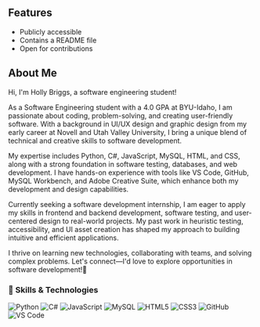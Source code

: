 ## Features
- Publicly accessible  
- Contains a README file  
- Open for contributions  

## About Me
Hi, I'm Holly Briggs, a software engineering student! 

As a Software Engineering student with a 4.0 GPA at BYU-Idaho, I am passionate about coding, problem-solving, and creating user-friendly software. With a background in UI/UX design and graphic design from my early career at Novell and Utah Valley University, I bring a unique blend of technical and creative skills to software development.

My expertise includes Python, C#, JavaScript, MySQL, HTML, and CSS, along with a strong foundation in software testing, databases, and web development. I have hands-on experience with tools like VS Code, GitHub, MySQL Workbench, and Adobe Creative Suite, which enhance both my development and design capabilities.

Currently seeking a software development internship, I am eager to apply my skills in frontend and backend development, software testing, and user-centered design to real-world projects. My past work in heuristic testing, accessibility, and UI asset creation has shaped my approach to building intuitive and efficient applications.

I thrive on learning new technologies, collaborating with teams, and solving complex problems. Let's connect—I'd love to explore opportunities in software development!🚀

### 🚀 Skills & Technologies  

![Python](https://img.shields.io/badge/Python-3776AB?style=for-the-badge&logo=python&logoColor=white)
![C#](https://img.shields.io/badge/C%23-239120?style=for-the-badge&logo=csharp&logoColor=white)
![JavaScript](https://img.shields.io/badge/JavaScript-F7DF1E?style=for-the-badge&logo=javascript&logoColor=black)
![MySQL](https://img.shields.io/badge/MySQL-4479A1?style=for-the-badge&logo=mysql&logoColor=white)
![HTML5](https://img.shields.io/badge/HTML5-E34F26?style=for-the-badge&logo=html5&logoColor=white)
![CSS3](https://img.shields.io/badge/CSS3-1572B6?style=for-the-badge&logo=css3&logoColor=white)
![GitHub](https://img.shields.io/badge/GitHub-181717?style=for-the-badge&logo=github&logoColor=white)
![VS Code](https://img.shields.io/badge/VS%20Code-007ACC?style=for-the-badge&logo=visualstudiocode&logoColor=white)




<!--
**Hollypie/Hollypie** is a ✨ _special_ ✨ repository because its `README.md` (this file) appears on your GitHub profile.

Here are some ideas to get you started:

- 🔭 I’m currently working on ...
- 🌱 I’m currently learning ...
- 👯 I’m looking to collaborate on ...
- 🤔 I’m looking for help with ...
- 💬 Ask me about ...
- 📫 How to reach me: ...
- 😄 Pronouns: ...
- ⚡ Fun fact: ...
-->
